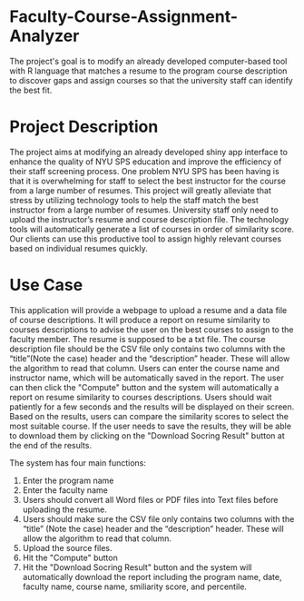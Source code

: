 # Faculty-Course-Assignment-Analyzer
The project's goal is to modify an already developed computer-based tool with R language that matches a resume to the program course description to discover gaps and assign courses so that the university staff can identify the best fit.

# Project Description
The project aims at modifying an already developed shiny app interface to enhance the quality of NYU SPS education and improve the efficiency of their staff screening process. One problem NYU SPS has been having is that it is overwhelming for staff to select the best instructor for the course from a large number of resumes. This project will greatly alleviate that stress by utilizing technology tools to help the staff match the best instructor from a large number of resumes. University staff only need to upload the instructor’s resume and course description file. The technology tools will automatically generate a list of courses in order of similarity score. Our clients can use this productive tool to assign highly relevant courses based on individual resumes quickly.

# Use Case
This application will provide a webpage to upload a resume and a data file of course descriptions. It will produce a report on resume similarity to courses descriptions to advise the user on the best courses to assign to the faculty member. The resume is supposed to be a txt file. The course description file should be the CSV file only contains two columns with the “title”(Note the case) header and the “description” header. These will allow the algorithm to read that column. Users can enter the course name and instructor name, which will be automatically saved in the report. The user can then click the "Compute" button and the system will automatically a report on resume similarity to courses descriptions. Users should wait patiently for a few seconds and the results will be displayed on their screen. Based on the results, users can compare the similarity scores to select the most suitable course. If the user needs to save the results, they will be able to download them by clicking on the "Download Socring Result" button at the end of the results.

The system has four main functions:
1.  Enter the program name
2.  Enter the faculty name
3.	Users should convert all Word files or PDF files into Text files before uploading the resume.
4.	Users should make sure the CSV file only contains two columns with the “title” (Note the case) header and the “description” header. These will allow the algorithm to read that column. 
5.	Upload the source files.
6.	Hit the "Compute" button
7.	Hit the "Download Socring Result" button and  the system will automatically download the report including the program name, date, faculty name, course name, smiliarity score, and percentile.



